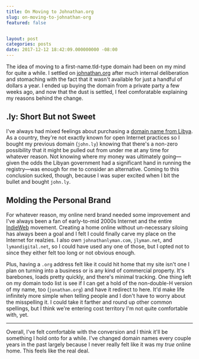 ```yaml
---
title: On Moving to Johnathan.org
slug: on-moving-to-johnathan-org
featured: false


layout: post
categories: posts
date: 2017-12-12 18:42:09.000000000 -08:00
---
```


The idea of moving to a first-name.tld-type domain had been on my mind for quite a while. I settled on [johnathan.org](//johnathan.org) after much internal deliberation and stomaching with the fact that it wasn't available for just a handful of dollars a year. I ended up buying the domain from a private party a few weeks ago, and now that the dust is settled, I feel comforatable explaining my reasons behind the change.

## .ly: Short But not Sweet

I've always had mixed feelings about purchasing a [domain name from Libya](//register.ly). As a country, they're not exactly known for open Internet practices so I bought my previous domain (`john.ly`) knowing that there's a non-zero possibility that it might be pulled out from under me at any time for whatever reason. Not knowing where my money was ultimately going—given the odds the Libyan government had a significant hand in running the registry—was enough for me to consider an alternative. Coming to this conclusion sucked, though, because I was super excited when I bit the bullet and bought `john.ly`.

## Molding the Personal Brand

For whatever reason, my online nerd brand needed some improvement and I've always been a fan of early-to-mid 2000s Internet and the entire [IndieWeb](//indieweb.org) movement. Creating a home online without un-necessary siloing has always been a goal and I felt I could finally carve my place on the Internet for realzies. I also own `johnathanlyman.com`, `jlyman.net`, and `lymandigital.net`, so I could have used any one of those, but I opted not to since they either felt too long or not obvious enough.

Plus, having a `.org` address felt like it could hit home that my site isn't one I plan on turning into a business or is any kind of commercial property. It's barebones, loads pretty quickly, and there's minimal tracking. One thing left on my domain todo list is see if I can get a hold of the non-double-H version of my name, too (`jonathan.org`) and have it redirect to here. It'd make life infinitely more simple when telling people and I don't have to worry about the misspelling it. I could take it farther and round up other common spellings, but I think we're entering cost territory I'm not quite comfortable with, yet.

* * *

Overall, I've felt comfortable with the conversion and I think it'll be something I hold onto for a while. I've changed domain names every couple years in the past largely because I never really felt like it was my _true_ online home. This feels like the real deal.

